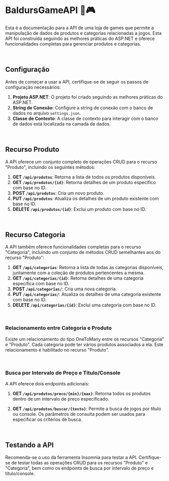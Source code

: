 # BaldursGameAPI :space_invader::video_game:

Esta é a documentação para a API de uma loja de games que permite a manipulação de dados de produtos e categorias relacionadas a jogos. Esta API foi construída seguindo as melhores práticas do ASP.NET e oferece funcionalidades completas para gerenciar produtos e categorias.

<br>

## Configuração

Antes de começar a usar a API, certifique-se de seguir os passos de configuração necessários:

1. **Projeto ASP.NET**: O projeto foi criado seguindo as melhores práticas do ASP.NET.
2. **String de Conexão**: Configure a string de conexão com o banco de dados no arquivo `settings.json`.
3. **Classe de Contexto**: A classe de contexto para interagir com o banco de dados está localizada na camada de dados.

<br>

## Recurso Produto

A API oferece um conjunto completo de operações CRUD para o recurso "Produto", incluindo os seguintes métodos:

1. **GET `/api/produtos`**: Retorna a lista de todos os produtos disponíveis.
2. **GET `/api/produtos/{id}`**: Retorna detalhes de um produto específico com base no ID.
3. **POST `/api/produtos`**: Cria um novo produto.
4. **PUT `/api/produtos`**: Atualiza os detalhes de um produto existente com base no ID.
5. **DELETE `/api/produtos/{id}`**: Exclui um produto com base no ID.

<br>

## Recurso Categoria

A API também oferece funcionalidades completas para o recurso "Categoria", incluindo um conjunto de métodos CRUD semelhantes aos do recurso "Produto":

1. **GET `/api/categorias`**: Retorna a lista de todas as categorias disponíveis, juntamente com a coleção de produtos pertencentes a mesma.
2. **GET `/api/categorias/{id}`**: Retorna detalhes de uma categoria específica com base no ID.
3. **POST `/api/categorias/`**: Cria uma nova categoria.
4. **PUT `/api/categorias/`**: Atualiza os detalhes de uma categoria existente com base no ID.
5. **DELETE `/api/categorias/{id}`**: Exclui uma categoria com base no ID.

<br>

### Relacionamento entre Categoria e Produto

Existe um relacionamento do tipo OneToMany entre os recursos "Categoria" e "Produto". Cada categoria pode ter vários produtos associados a ela. Este relacionamento é habilitado no recurso "Produto".

<br>

### Busca por Intervalo de Preço e Título/Console

A API oferece dois endpoints adicionais:

1. **GET `/api/produtos/preco/{min}/{max}`**: Retorna todos os produtos dentro de um intervalo de preço especificado.

2. **GET `/api/produtos/buscar/{texto}`**: Permite a busca de jogos por título ou console. Os parâmetros de consulta podem ser usados para especificar os critérios de busca.

<br>

## Testando a API

Recomenda-se o uso da ferramenta Insomnia para testar a API. Certifique-se de testar todas as operações CRUD para os recursos "Produto" e "Categoria", bem como os endpoints de busca por intervalo de preço e título/console.
